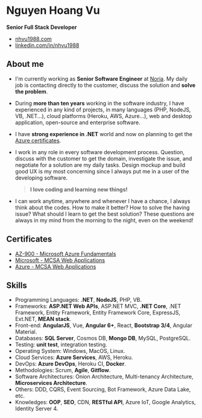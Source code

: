 # Nguyen Hoang Vu

**Senior Full Stack Developer**

* [nhvu1988.com](https://nhvu1988.com)
* [linkedin.com/in/nhvu1988](https://www.linkedin.com/in/nhvu1988/)

## About me

* I'm currently working as **Senior Software Engineer** at [Noria](https://noria.no). My daily job is contacting directly to the customer, discuss the solution and **solve the problem**.
* During **more than ten years** working in the software industry, I have experienced in any kind of projects, in many languages (PHP, NodeJS, VB, .NET...), cloud platforms (Heroku, AWS, Azure...), web and desktop application, open-source and enterprise software. 
* I have **strong experience in .NET** world and now on planning to get the [Azure certificates](https://docs.microsoft.com/en-us/learn/paths/azure-fundamentals/).
* I work in any role in every software development process. Question, discuss with the customer to get the domain, investigate the issue, and negotiate for a solution are my daily tasks. Design mockup and build good UX is my most concerning since I always put me in a user of the developing software.

  > **I love coding and learning new things!**
* I can work anytime, anywhere and whenever I have a chance, I always think about the codes. How to make it better? How to solve the having issue? What should I learn to get the best solution? These questions are always in my mind from the morning to the night, even on the weekend!

## Certificates

* [AZ-900 - Microsoft Azure Fundamentals](https://nhvu1988.com/assets/pdfs/AZ-900-NHV.pdf)
* [Microsoft - MCSA Web Applications](https://www.youracclaim.com/badges/f4af1d7a-3b38-4b19-9bca-3762399e4d80/linked_in_profile)
* [Azure - MCSA Web Applications](https://www.youracclaim.com/badges/f4af1d7a-3b38-4b19-9bca-3762399e4d80/linked_in_profile)

## Skills

* Programming Languages: **.NET**, **NodeJS**, PHP, VB.
* Frameworks: **ASP.NET Web APIs**, ASP.NET MVC, **.NET Core**, .NET Framework, Entity Framework, Entity Framework Core, ExpressJS, Ext.NET, **MEAN stack**.
* Front-end: **AngularJS**, Vue, **Angular 6+**, React, **Bootstrap 3/4**, Angular Material.
* Databases: **SQL Server**, Cosmos DB, **Mongo DB**, MySQL, PostgreSQL.
* Testing: **unit test**, integration testing.
* Operating System: Windows, MacOS, Linux.
* Cloud Services: **Azure Services**, AWS, Heroku.
* DevOps: **Azure DevOps**, Heroku CI, **Docker**.
* Methodologies: Scrum, **Agile**, **Gitflow**.
* Software Architectures: Onion Architecture, Multi-tenancy Architecture, **Microservices Architecture**.
* Others: DDD, CQRS, Event Sourcing, Bot Framework, Azure Data Lake, etc.
* Knowledges: **OOP**, **SEO**, CDN, **RESTful API**, Azure IoT, Google Analytics, Identity Server 4.
